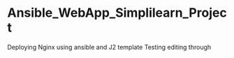 # Ansible_WebApp_Simplilearn_Project
Deploying Nginx using ansible and J2 template
Testing
editing through